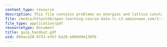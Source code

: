 ```yaml
---
content_type: resource
description: This file contains problems on energies and lattice constants.
file: /media/https%3A/open-learning-course-data-rc.s3.amazonaws.com/3-320-atomistic-computer-modeling-of-materials-sma-5107-spring-2005/89eaca289733efb76a28e86949e130fb_gulp_handout.pdf
file_type: application/pdf
resourcetype: Document
title: gulp_handout.pdf
uid: 89eaca28-9733-efb7-6a28-e86949e130fb
---
```


